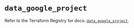 # `data_google_project`

Refer to the Terraform Registry for docs: [`data_google_project`](https://registry.terraform.io/providers/hashicorp/google/6.37.0/docs/data-sources/project).
